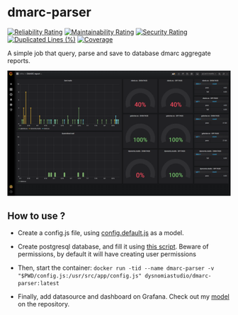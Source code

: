# dmarc-parser

[![Reliability Rating](https://sonar.dysnomia.studio/api/project_badges/measure?project=dmarc-parser&metric=reliability_rating)](https://sonar.dysnomia.studio/dashboard?id=dmarc-parser) [![Maintainability Rating](https://sonar.dysnomia.studio/api/project_badges/measure?project=dmarc-parser&metric=sqale_rating)](https://sonar.dysnomia.studio/dashboard?id=dmarc-parser) [![Security Rating](https://sonar.dysnomia.studio/api/project_badges/measure?project=dmarc-parser&metric=security_rating)](https://sonar.dysnomia.studio/dashboard?id=dmarc-parser)  
[![Duplicated Lines (%)](https://sonar.dysnomia.studio/api/project_badges/measure?project=dmarc-parser&metric=duplicated_lines_density)](https://sonar.dysnomia.studio/dashboard?id=dmarc-parser) [![Coverage](https://sonar.dysnomia.studio/api/project_badges/measure?project=dmarc-parser&metric=coverage)](https://sonar.dysnomia.studio/dashboard?id=dmarc-parser)

A simple job that query, parse and save to database dmarc aggregate reports.

![](dashboard.png)

## How to use ?

- Create a config.js file, using [config.default.js](https://github.com/Dysnomia-Studio/dmarc-parser/blob/main/config.default.js) as a model. 

- Create postgresql database, and fill it using [this script](https://github.com/Dysnomia-Studio/dmarc-parser/blob/main/database/createDB.sql). Beware of permissions, by default it will have creating user permissions

- Then, start the container: `docker run -tid --name dmarc-parser -v "$PWD/config.js:/usr/src/app/config.js" dysnomiastudio/dmarc-parser:latest`

- Finally, add datasource and dashboard on Grafana. Check out my [model](https://github.com/Dysnomia-Studio/dmarc-parser/blob/main/grafana/dashboard.json) on the repository.
